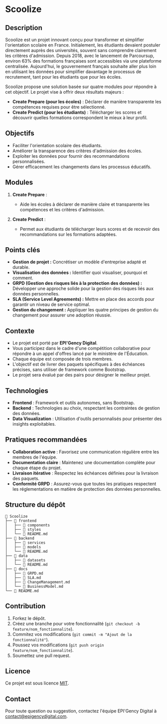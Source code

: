 # Scoolize

## Description

Scoolize est un projet innovant conçu pour transformer et simplifier l'orientation scolaire en France. Initialement, les étudiants devaient postuler directement auprès des universités, souvent sans comprendre clairement les critères d'admission. Depuis 2018, avec le lancement de Parcoursup, environ 63% des formations françaises sont accessibles via une plateforme centralisée. Aujourd'hui, le gouvernement français souhaite aller plus loin en utilisant les données pour simplifier davantage le processus de recrutement, tant pour les étudiants que pour les écoles.

Scoolize propose une solution basée sur quatre modules pour répondre à cet objectif. Le projet vise à offrir deux résultats majeurs :

- **Create Prepare (pour les écoles)** : Déclarer de manière transparente les compétences requises pour être sélectionné.
- **Create Predict (pour les étudiants)** : Télécharger les scores et découvrir quelles formations correspondent le mieux à leur profil.

## Objectifs

- Faciliter l'orientation scolaire des étudiants.
- Améliorer la transparence des critères d'admission des écoles.
- Exploiter les données pour fournir des recommandations personnalisées.
- Gérer efficacement les changements dans les processus éducatifs.

## Modules

1. **Create Prepare** :
   - Aide les écoles à déclarer de manière claire et transparente les compétences et les critères d'admission.
   
2. **Create Predict** :
   - Permet aux étudiants de télécharger leurs scores et de recevoir des recommandations sur les formations adaptées.

## Points clés

- **Gestion de projet :** Concrétiser un modèle d'entreprise adapté et durable.
- **Visualisation des données :** Identifier quoi visualiser, pourquoi et comment.
- **GRPD (Gestion des risques liés à la protection des données) :** Développer une approche solide pour la gestion des risques liés aux données personnelles.
- **SLA (Service Level Agreements) :** Mettre en place des accords pour garantir un niveau de service optimal.
- **Gestion du changement :** Appliquer les quatre principes de gestion du changement pour assurer une adoption réussie.

## Contexte

- Le projet est porté par **EPI'Gency Digital**.
- Vous participez dans le cadre d'une compétition collaborative pour répondre à un appel d'offres lancé par le ministère de l'Éducation.
- Chaque équipe est composée de trois membres.
- L'objectif est de livrer des paquets spécifiques à des échéances précises, sans utiliser de framework comme Bootstrap.
- Le projet sera évalué par des pairs pour désigner le meilleur projet.

## Technologies

- **Frontend** : Framework et outils autonomes, sans Bootstrap.
- **Backend** : Technologies au choix, respectant les contraintes de gestion des données.
- **Data Visualization** : Utilisation d'outils personnalisés pour présenter des insights exploitables.

## Pratiques recommandées

- **Collaboration active** : Favorisez une communication régulière entre les membres de l'équipe.
- **Documentation claire** : Maintenez une documentation complète pour chaque étape du projet.
- **Livraison itérative** : Respectez les échéances définies pour la livraison des paquets.
- **Conformité GRPD** : Assurez-vous que toutes les pratiques respectent les réglementations en matière de protection des données personnelles.

## Structure du dépôt

```
📂 Scoolize
├── 📂 frontend
│   ├── 📂 components
│   ├── 📂 styles
│   └── 📄 README.md
├── 📂 backend
│   ├── 📂 services
│   ├── 📂 models
│   └── 📄 README.md
├── 📂 data
│   ├── 📂 datasets
│   └── 📄 README.md
├── 📂 docs
│   ├── 📄 GRPD.md
│   ├── 📄 SLA.md
│   ├── 📄 ChangeManagement.md
│   └── 📄 BusinessModel.md
└── 📄 README.md
```

## Contribution

1. Forkez le dépôt.
2. Créez une branche pour votre fonctionnalité (`git checkout -b feature/nom_fonctionnalite`).
3. Commitez vos modifications (`git commit -m "Ajout de la fonctionnalité"`).
4. Poussez vos modifications (`git push origin feature/nom_fonctionnalite`).
5. Soumettez une pull request.

## Licence

Ce projet est sous licence [MIT](LICENSE).

## Contact

Pour toute question ou suggestion, contactez l'équipe EPI'Gency Digital à [contact@epigencydigital.com](mailto:contact@epigencydigital.com).
